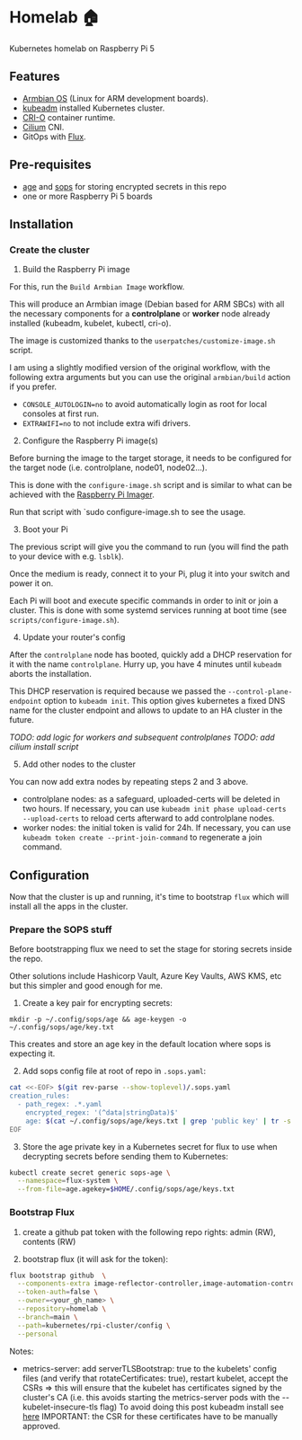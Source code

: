 # Homelab :house:

Kubernetes homelab on Raspberry Pi 5

## Features

- [Armbian OS](https://www.armbian.com/) (Linux for ARM development boards).
- [kubeadm](https://kubernetes.io/docs/setup/production-environment/tools/kubeadm/) installed Kubernetes cluster.
- [CRI-O](https://github.com/cri-o/cri-o/tree/main) container runtime.
- [Cilium](https://www.cilium.io/) CNI.
- GitOps with [Flux](https://fluxcd.io/).

## Pre-requisites

- [age](https://github.com/FiloSottile/age) and [sops](https://github.com/getsops/sops) for storing encrypted secrets in this repo
- one or more Raspberry Pi 5 boards

## Installation

### Create the cluster

1. Build the Raspberry Pi image

For this, run the `Build Armbian Image` workflow.

This will produce an Armbian image (Debian based for ARM SBCs) with all the necessary components for a **controlplane** or **worker** node already installed (kubeadm, kubelet, kubectl, cri-o).

The image is customized thanks to the `userpatches/customize-image.sh` script.

I am using a slightly modified version of the original workflow, with the following extra arguments but you can use the original `armbian/build` action if you prefer.
  - `CONSOLE_AUTOLOGIN=no` to avoid automatically login as root for local consoles at first run.
  - `EXTRAWIFI=no` to not include extra wifi drivers.

2. Configure the Raspberry Pi image(s)

Before burning the image to the target storage, it needs to be configured for the target node (i.e. controlplane, node01, node02...).

This is done with the `configure-image.sh` script and is similar to what can be achieved with the [Raspberry Pi Imager](https://www.raspberrypi.com/software/).

Run that script with `sudo configure-image.sh to see the usage.

3. Boot your Pi

The previous script will give you the command to run (you will find the path to your device with e.g. `lsblk`).

Once the medium is ready, connect it to your Pi, plug it into your switch and power it on.

Each Pi will boot and execute specific commands in order to init or join a cluster. This is done with some systemd services running at boot time (see `scripts/configure-image.sh`).

4. Update your router's config

After the `controlplane` node has booted, quickly add a DHCP reservation for it with the name `controlplane`. Hurry up, you have 4 minutes until `kubeadm` aborts the installation.

This DHCP reservation is required because we passed the `--control-plane-endpoint` option to `kubeadm init`. This option gives kubernetes a fixed DNS name for the cluster endpoint and allows to update to an HA cluster in the future.

_TODO: add logic for workers and subsequent controlplanes_
_TODO: add cilium install script_

5. Add other nodes to the cluster

You can now add extra nodes by repeating steps 2 and 3 above.

- controlplane nodes: as a safeguard, uploaded-certs will be deleted in two hours. If necessary, you can use `kubeadm init phase upload-certs --upload-certs` to reload certs afterward to add controlplane nodes.
- worker nodes: the initial token is valid for 24h. If necessary, you can use `kubeadm token create --print-join-command` to regenerate a join command.

## Configuration

Now that the cluster is up and running, it's time to bootstrap `flux` which will install all the apps in the cluster.

### Prepare the SOPS stuff

Before bootstrapping flux we need to set the stage for storing secrets inside the repo.

Other solutions include Hashicorp Vault, Azure Key Vaults, AWS KMS, etc but this simpler and good enough for me.

1. Create a key pair for encrypting secrets:

`mkdir -p ~/.config/sops/age && age-keygen -o ~/.config/sops/age/key.txt`

This creates and store an age key in the default location where sops is expecting it.

2. Add sops config file at root of repo in `.sops.yaml`:

```bash
cat <<-EOF> $(git rev-parse --show-toplevel)/.sops.yaml
creation_rules:
  - path_regex: .*.yaml
    encrypted_regex: '(^data|stringData)$'
    age: $(cat ~/.config/sops/age/keys.txt | grep 'public key' | tr -s ' ' | cut -f4 -d' ')
EOF
```

3. Store the age private key in a Kubernetes secret for flux to use when decrypting secrets before sending them to Kubernetes:

```bash
kubectl create secret generic sops-age \
  --namespace=flux-system \
  --from-file=age.agekey=$HOME/.config/sops/age/keys.txt
```

### Bootstrap Flux

1. create a github pat token with the following repo rights: admin (RW), contents (RW)

2. bootstrap flux (it will ask for the token):

```bash
flux bootstrap github  \
  --components-extra image-reflector-controller,image-automation-controller \
  --token-auth=false \
  --owner=<your_gh_name> \
  --repository=homelab \
  --branch=main \
  --path=kubernetes/rpi-cluster/config \
  --personal
```

Notes:
- metrics-server: add serverTLSBootstrap: true to the kubelets' config files (and verify that rotateCertificates: true), restart kubelet, accept the CSRs => this will ensure that the kubelet has certificates signed by the cluster's CA (i.e. this avoids starting the metrics-server pods with the --kubelet-insecure-tls flag)
To avoid doing this post kubeadm install see [here](https://kubernetes.io/docs/tasks/administer-cluster/kubeadm/kubeadm-certs/#kubelet-serving-certs) IMPORTANT: the CSR for these certificates have to be manually approved.
